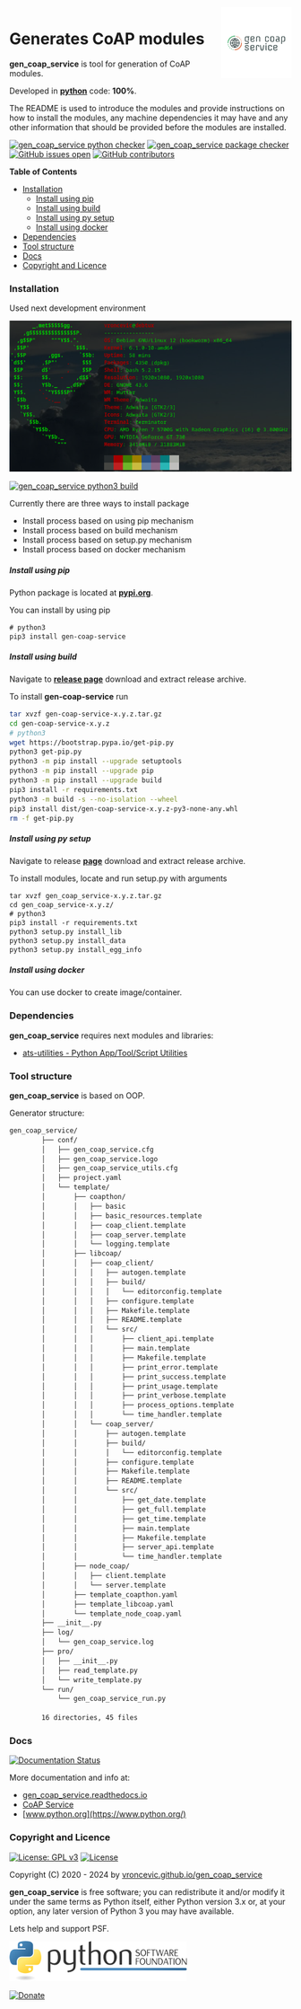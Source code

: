 <img align="right" src="https://raw.githubusercontent.com/vroncevic/gen_coap_service/dev/docs/gen_coap_service_logo.png" width="25%">

# Generates CoAP modules

**gen_coap_service** is tool for generation of CoAP modules.

Developed in **[python](https://www.python.org/)** code: **100%**.

The README is used to introduce the modules and provide instructions on
how to install the modules, any machine dependencies it may have and any
other information that should be provided before the modules are installed.

[![gen_coap_service python checker](https://github.com/vroncevic/gen_coap_service/actions/workflows/gen_coap_service_python_checker.yml/badge.svg)](https://github.com/vroncevic/gen_coap_service/actions/workflows/gen_coap_service_python_checker.yml) [![gen_coap_service package checker](https://github.com/vroncevic/gen_coap_service/actions/workflows/gen_coap_service_package_checker.yml/badge.svg)](https://github.com/vroncevic/gen_coap_service/actions/workflows/gen_coap_service_package.yml) [![GitHub issues open](https://img.shields.io/github/issues/vroncevic/gen_coap_service.svg)](https://github.com/vroncevic/gen_coap_service/issues) [![GitHub contributors](https://img.shields.io/github/contributors/vroncevic/gen_coap_service.svg)](https://github.com/vroncevic/gen_coap_service/graphs/contributors)

<!-- START doctoc generated TOC please keep comment here to allow auto update -->
<!-- DON'T EDIT THIS SECTION, INSTEAD RE-RUN doctoc TO UPDATE -->
**Table of Contents**

- [Installation](#installation)
    - [Install using pip](#install-using-pip)
    - [Install using build](#install-using-build)
    - [Install using py setup](#install-using-py-setup)
    - [Install using docker](#install-using-docker)
- [Dependencies](#dependencies)
- [Tool structure](#tool-structure)
- [Docs](#docs)
- [Copyright and Licence](#copyright-and-licence)

<!-- END doctoc generated TOC please keep comment here to allow auto update -->

### Installation

Used next development environment

![Development environment](https://raw.githubusercontent.com/vroncevic/gen_coap_service/dev/docs/debtux.png)

[![gen_coap_service python3 build](https://github.com/vroncevic/gen_coap_service/actions/workflows/gen_coap_service_python3_build.yml/badge.svg)](https://github.com/vroncevic/gen_coap_service/actions/workflows/gen_coap_service_python3_build.yml)

Currently there are three ways to install package
* Install process based on using pip mechanism
* Install process based on build mechanism
* Install process based on setup.py mechanism
* Install process based on docker mechanism

##### Install using pip

Python package is located at **[pypi.org](https://pypi.org/project/gen-coap-service/)**.

You can install by using pip
```
# python3
pip3 install gen-coap-service
```

##### Install using build

Navigate to **[release page](https://github.com/vroncevic/gen_coap_service/releases)** download and extract release archive.

To install **gen-coap-service** run

```bash
tar xvzf gen-coap-service-x.y.z.tar.gz
cd gen-coap-service-x.y.z
# python3
wget https://bootstrap.pypa.io/get-pip.py
python3 get-pip.py 
python3 -m pip install --upgrade setuptools
python3 -m pip install --upgrade pip
python3 -m pip install --upgrade build
pip3 install -r requirements.txt
python3 -m build -s --no-isolation --wheel
pip3 install dist/gen-coap-service-x.y.z-py3-none-any.whl
rm -f get-pip.py
```

##### Install using py setup

Navigate to release **[page](https://github.com/vroncevic/gen_coap_service/releases/)** download and extract release archive.

To install modules, locate and run setup.py with arguments
```
tar xvzf gen_coap_service-x.y.z.tar.gz
cd gen_coap_service-x.y.z/
# python3
pip3 install -r requirements.txt
python3 setup.py install_lib
python3 setup.py install_data
python3 setup.py install_egg_info
```

##### Install using docker

You can use docker to create image/container.

### Dependencies

**gen_coap_service** requires next modules and libraries:

* [ats-utilities - Python App/Tool/Script Utilities](https://vroncevic.github.io/ats_utilities)

### Tool structure

**gen_coap_service** is based on OOP.

Generator structure:

```bash
gen_coap_service/
        ├── conf/
        │   ├── gen_coap_service.cfg
        │   ├── gen_coap_service.logo
        │   ├── gen_coap_service_utils.cfg
        │   ├── project.yaml
        │   └── template/
        │       ├── coapthon/
        │       │   ├── basic
        │       │   ├── basic_resources.template
        │       │   ├── coap_client.template
        │       │   ├── coap_server.template
        │       │   └── logging.template
        │       ├── libcoap/
        │       │   ├── coap_client/
        │       │   │   ├── autogen.template
        │       │   │   ├── build/
        │       │   │   │   └── editorconfig.template
        │       │   │   ├── configure.template
        │       │   │   ├── Makefile.template
        │       │   │   ├── README.template
        │       │   │   └── src/
        │       │   │       ├── client_api.template
        │       │   │       ├── main.template
        │       │   │       ├── Makefile.template
        │       │   │       ├── print_error.template
        │       │   │       ├── print_success.template
        │       │   │       ├── print_usage.template
        │       │   │       ├── print_verbose.template
        │       │   │       ├── process_options.template
        │       │   │       └── time_handler.template
        │       │   └── coap_server/
        │       │       ├── autogen.template
        │       │       ├── build/
        │       │       │   └── editorconfig.template
        │       │       ├── configure.template
        │       │       ├── Makefile.template
        │       │       ├── README.template
        │       │       └── src/
        │       │           ├── get_date.template
        │       │           ├── get_full.template
        │       │           ├── get_time.template
        │       │           ├── main.template
        │       │           ├── Makefile.template
        │       │           ├── server_api.template
        │       │           └── time_handler.template
        │       ├── node_coap/
        │       │   ├── client.template
        │       │   └── server.template
        │       ├── template_coapthon.yaml
        │       ├── template_libcoap.yaml
        │       └── template_node_coap.yaml
        ├── __init__.py
        ├── log/
        │   └── gen_coap_service.log
        ├── pro/
        │   ├── __init__.py
        │   ├── read_template.py
        │   └── write_template.py
        └── run/
            └── gen_coap_service_run.py
        
        16 directories, 45 files
```

### Docs

[![Documentation Status](https://readthedocs.org/projects/gen_coap_service/badge/?version=latest)](https://gen-coap-service.readthedocs.io/projects/gen_coap_service/en/latest/?badge=latest)

More documentation and info at:
* [gen_coap_service.readthedocs.io](https://gen-coap-service.readthedocs.io/en/latest/)
* [CoAP Service](overview.md)
* [www.python.org](https://www.python.org/)

### Copyright and Licence

[![License: GPL v3](https://img.shields.io/badge/License-GPLv3-blue.svg)](https://www.gnu.org/licenses/gpl-3.0) [![License](https://img.shields.io/badge/License-Apache%202.0-blue.svg)](https://opensource.org/licenses/Apache-2.0)

Copyright (C) 2020 - 2024 by [vroncevic.github.io/gen_coap_service](https://vroncevic.github.io/gen_coap_service)

**gen_coap_service** is free software; you can redistribute it and/or modify
it under the same terms as Python itself, either Python version 3.x or,
at your option, any later version of Python 3 you may have available.

Lets help and support PSF.

[![Python Software Foundation](https://raw.githubusercontent.com/vroncevic/gen_coap_service/dev/docs/psf-logo-alpha.png)](https://www.python.org/psf/)

[![Donate](https://www.paypalobjects.com/en_US/i/btn/btn_donateCC_LG.gif)](https://www.python.org/psf/donations/)